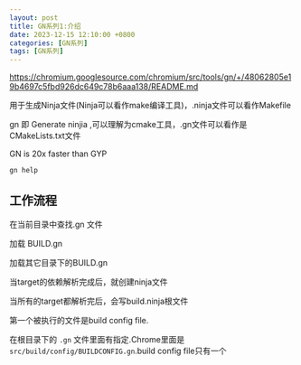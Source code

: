 ```yaml
---
layout: post
title: GN系列1:介绍
date: 2023-12-15 12:10:00 +0800
categories: [GN系列]
tags: [GN系列]
---
```

<https://chromium.googlesource.com/chromium/src/tools/gn/+/48062805e19b4697c5fbd926dc649c78b6aaa138/README.md>

用于生成Ninja文件(Ninja可以看作make编译工具)，.ninja文件可以看作Makefile

gn 即 Generate ninjia ,可以理解为cmake工具，.gn文件可以看作是CMakeLists.txt文件

GN is 20x faster than GYP

```bash
gn help
```

## 工作流程

在当前目录中查找.gn 文件

加载 BUILD.gn

加载其它目录下的BUILD.gn

当target的依赖解析完成后，就创建ninja文件

当所有的target都解析完后，会写build.ninja根文件

第一个被执行的文件是build config file. 

在根目录下的 `.gn` 文件里面有指定.Chrome里面是`src/build/config/BUILDCONFIG.gn`.build config file只有一个
